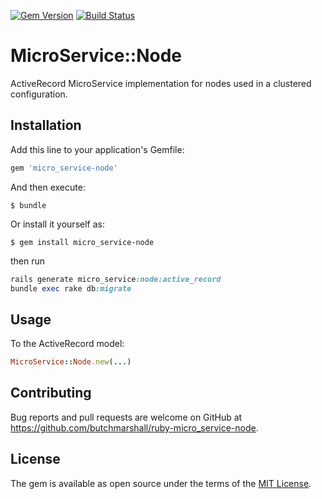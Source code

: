 [![Gem Version](https://badge.fury.io/rb/micro_service-node.svg)](http://badge.fury.io/rb/micro_service-node)
[![Build Status](https://travis-ci.org/butchmarshall/ruby-micro_service-node.svg?branch=master)](https://travis-ci.org/butchmarshall/ruby-micro_service-node)

# MicroService::Node

ActiveRecord MicroService implementation for nodes used in a clustered configuration.

## Installation

Add this line to your application's Gemfile:

```ruby
gem 'micro_service-node'
```

And then execute:

    $ bundle

Or install it yourself as:

    $ gem install micro_service-node

then run

```ruby
rails generate micro_service:node:active_record
bundle exec rake db:migrate
```

## Usage

To the ActiveRecord model:

```ruby
MicroService::Node.new(...)
```

## Contributing

Bug reports and pull requests are welcome on GitHub at https://github.com/butchmarshall/ruby-micro_service-node.


## License

The gem is available as open source under the terms of the [MIT License](http://opensource.org/licenses/MIT).

